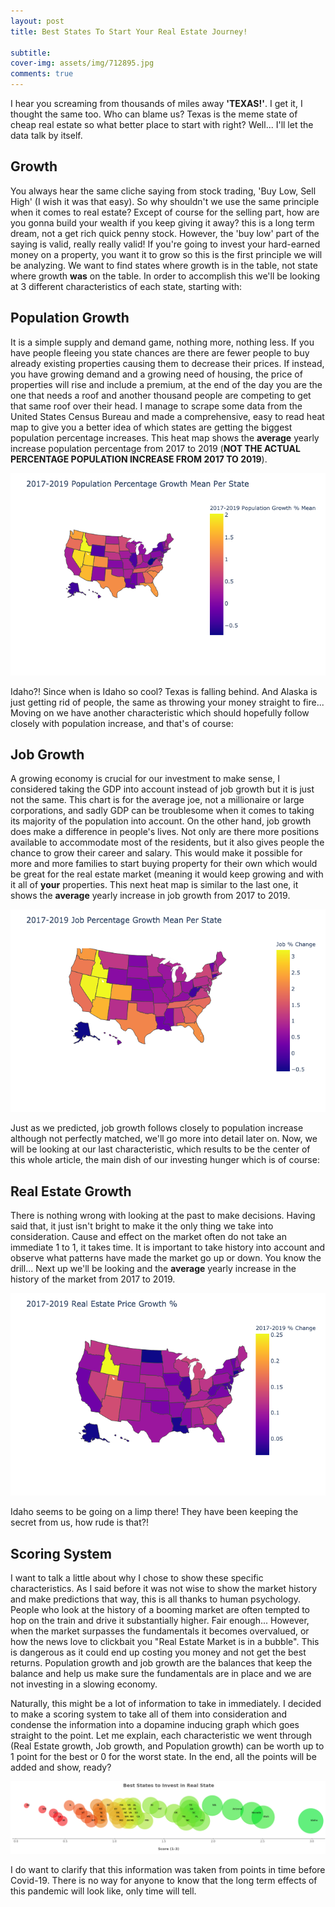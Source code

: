 ```yaml
---
layout: post
title: Best States To Start Your Real Estate Journey!

subtitle:                                                                                                                                                                                                                                                                                                                           The best time to start is yesterday, second best time? Now!
cover-img: assets/img/712895.jpg
comments: true
---
```


I hear you screaming from thousands of miles away **'TEXAS!'**. I get it, I thought the same too. Who can blame us? Texas is the meme state of cheap real estate so what better place to start with right? Well... I'll let the data talk by itself.


## Growth 

You always hear the same cliche saying from stock trading, 'Buy Low, Sell High' (I wish it was that easy). So why shouldn't we use the same principle when it comes to real estate? Except of course for the selling part, how are you gonna build your wealth if you keep giving it away? this is a long term dream, not a get rich quick penny stock. However, the 'buy low' part of the saying is valid, really really valid! If you're going to invest your hard-earned money on a property, you want it to grow so this is the first principle we will be analyzing. We want to find states where growth is in the table, not state where growth **was** on the table. In order to accomplish this we'll be looking at 3 different characteristics of each state, starting with:

## Population Growth 

It is a simple supply and demand game, nothing more, nothing less. If you have people fleeing you state chances are there are fewer people to buy already existing properties causing them to decrease their prices. If instead, you have growing demand and a growing need of housing, the price of properties will rise and include a premium, at the end of the day you are the one that needs a roof and another thousand people are competing to get that same roof over their head. I manage to scrape some data from the United States Census Bureau and made a comprehensive, easy to read heat map to give you a better idea of which states are getting the biggest population percentage increases. This heat map shows the **average** yearly increase population percentage from 2017 to 2019 (**NOT THE ACTUAL PERCENTAGE POPULATION INCREASE FROM 2017 TO 2019**).

![%population](https://raw.githubusercontent.com/lsraei20/lsraei20.github.io/master/assets/img/population%25.png)

Idaho?! Since when is Idaho so cool? Texas is falling behind. And Alaska is just getting rid of people, the same as throwing your money straight to fire... 
Moving on we have another characteristic which should hopefully follow closely with population increase, and that's of course:

## Job Growth

A growing economy is crucial for our investment to make sense, I considered taking the GDP into account instead of job growth but it is just not the same. This chart is for the average joe, not a millionaire or large corporations, and sadly GDP can be troublesome when it comes to taking its majority of the population into account. On the other hand, job growth does make a difference in people's lives. Not only are there more positions available to accommodate most of the residents, but it also gives people the chance to grow their career and salary. This would make it possible for more and more families to start buying property for their own which would be great for the real estate market (meaning it would keep growing and with it all of **your** properties. This next heat map is similar to the last one, it shows the **average** yearly increase in job growth from 2017 to 2019.

![%job](https://raw.githubusercontent.com/lsraei20/lsraei20.github.io/master/assets/img/job%25.png)

Just as we predicted, job growth follows closely to population increase although not perfectly matched, we'll go more into detail later on. Now, we will be looking at our last characteristic, which results to be the center of this whole article, the main dish of our investing hunger which is of course:

## Real Estate Growth

There is nothing wrong with looking at the past to make decisions. Having said that, it just isn't bright to make it the only thing we take into consideration. Cause and effect on the market often do not take an immediate 1 to 1, it takes time. It is important to take history into account and observe what patterns have made the market go up or down. You know the drill...  Next up we'll be looking and the **average** yearly increase in the history of the market from 2017 to 2019.

![%realestate](https://raw.githubusercontent.com/lsraei20/lsraei20.github.io/master/assets/img/real_estate%25.png)

Idaho seems to be going on a limp there! They have been keeping the secret from us, how rude is that?!

## Scoring System

I want to talk a little about why I chose to show these specific characteristics. As I said before it was not wise to show the market history and make predictions that way, this is all thanks to human psychology. People who look at the history of a booming market are often tempted to hop on the train and drive it substantially higher. Fair enough... However, when the market surpasses the fundamentals it becomes overvalued, or how the news love to clickbait you "Real Estate Market is in a bubble". This is dangerous as it could end up costing you money and not get the best returns. Population growth and job growth are the balances that keep the balance and help us make sure the fundamentals are in place and we are not investing in a slowing economy.

Naturally, this might be a lot of information to take in immediately. I decided to make a scoring system to take all of them into consideration and condense the information into a dopamine inducing graph which goes straight to the point. Let me explain, each characteristic we went through (Real Estate growth, Job growth, and Population growth) can be worth up to 1 point for the best or 0 for the worst state. In the end, all the points will be added and show, ready?

![%scoring](https://raw.githubusercontent.com/lsraei20/lsraei20.github.io/master/assets/img/score.png)

I do want to clarify that this information was taken from points in time before Covid-19. There is no way for anyone to know that the long term effects of this pandemic will look like, only time will tell.

